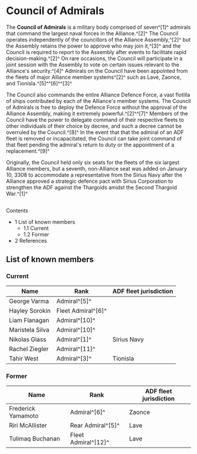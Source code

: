 # Council of Admirals
The **Council of Admirals** is a military body comprised of seven^[1]^ admirals that command the largest naval forces in the Alliance.^[2]^ The Council operates independently of the councillors of the Alliance Assembly,^[2]^ but the Assembly retains the power to approve who may join it,^[3]^ and the Council is required to report to the Assembly after events to facilitate rapid decision-making.^[2]^ On rare occasions, the Council will participate in a joint session with the Assembly to vote on certain issues relevant to the Alliance's security.^[4]^ Admirals on the Council have been appointed from the fleets of major Alliance member systems^[2]^ such as Lave, Zaonce, and Tionisla.^[5]^^[6]^^[3]^

The Council also commands the entire Alliance Defence Force, a vast flotilla of ships contributed by each of the Alliance's member systems. The Council of Admirals is free to deploy the Defence Force without the approval of the Alliance Assembly, making it extremely powerful.^[2]^^[7]^ Members of the Council have the power to delegate command of their respective fleets to other individuals of their choice by decree, and such a decree cannot be overruled by the Council.^[8]^ In the event that that the admiral of an ADF fleet is removed or incapacitated, the Council can take joint command of that fleet pending the admiral's return to duty or the appointment of a replacement.^[9]^

Originally, the Council held only six seats for the fleets of the six largest Alliance members, but a seventh, non-Alliance seat was added on January 10, 3308 to accommodate a representative from the Sirius Navy after the Alliance approved a strategic defence pact with Sirius Corporation to strengthen the ADF against the Thargoids amidst the Second Thargoid War.^[1]^

## 

Contents

- 1 List of known members
    - 1.1 Current
    - 1.2 Former
- 2 References

## List of known members

### Current

| Name | Rank | ADF fleet jurisdiction |
| --- | --- | --- |
| George Varma | Admiral^[5]^ |  |
| Hayley Sorokin | Fleet Admiral^[6]^ |  |
| Liam Flanagan | Admiral^[10]^ |  |
| Maristela Silva | Admiral^[10]^ |  |
| Nikolas Glass | Admiral^[1]^ | Sirius Navy |
| Rachel Ziegler | Admiral^[11]^ |  |
| Tahir West | Admiral^[3]^ | Tionisla |

### Former

| Name | Rank | ADF fleet jurisdiction |
| --- | --- | --- |
| Frederick Yamamoto | Admiral^[6]^ | Zaonce |
| Riri McAllister | Rear Admiral^[5]^ | Lave |
| Tulimaq Buchanan | Fleet Admiral^[12]^ | Lave |